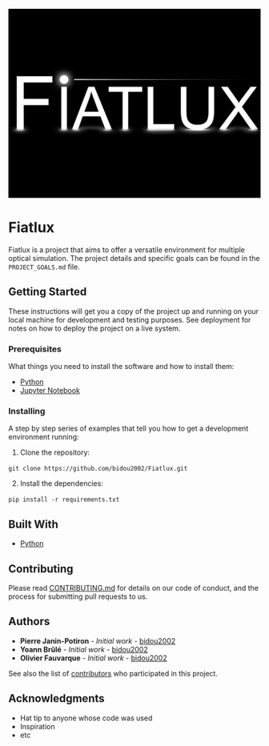 ![Fiatlux logo](./logos/fiatlux_logo.png)
# Fiatlux

Fiatlux is a project that aims to offer a versatile environment for multiple optical simulation. The project details and specific goals can be found in the `PROJECT_GOALS.md` file.

## Getting Started

These instructions will get you a copy of the project up and running on your local machine for development and testing purposes. See deployment for notes on how to deploy the project on a live system.

### Prerequisites

What things you need to install the software and how to install them:

- [Python](https://www.python.org/downloads/)
- [Jupyter Notebook](https://jupyter.org/install)

### Installing

A step by step series of examples that tell you how to get a development environment running:

1. Clone the repository:

`git clone https://github.com/bidou2002/Fiatlux.git`

2. Install the dependencies:

`pip install -r requirements.txt`

## Built With

* [Python](https://www.python.org/downloads/)

## Contributing

Please read [CONTRIBUTING.md](CONTRIBUTING.md) for details on our code of conduct, and the process for submitting pull requests to us.

## Authors

* **Pierre Janin-Potiron** - *Initial work* - [bidou2002](https://github.com/bidou2002)
* **Yoann Brûlé** - *Initial work* - [bidou2002](https://github.com/bidou2002)
* **Olivier Fauvarque** - *Initial work* - [bidou2002](https://github.com/bidou2002)

See also the list of [contributors](https://github.com/bidou2002/Fiatlux/contributors) who participated in this project.

## Acknowledgments

* Hat tip to anyone whose code was used
* Inspiration
* etc